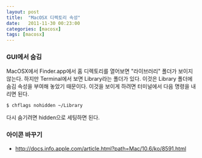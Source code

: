 ```yaml
---
layout: post
title:  "MacOSX 디렉토리 속성"
date:   2011-11-30 00:23:00
categories: [macosx]
tags: [macosx]
---
```




### GUI에서 숨김


MacOSX에서 Finder.app에서 홈 디렉토리를 열어보면 "라이브러리" 폴더가 보이지 않는다. 하지만 Terminal에서 보면 Library라는 폴더가 있다. 이것은 Library 폴더에 숨김 속성을 부여해 놓았기 때문이다. 이것을 보이게 하려면 터미널에서 다음 명령을 내리면 된다.

```
$ chflags nohidden ~/Library
```

다시 숨기려면 hidden으로 세팅하면 된다.

### 아이콘 바꾸기

- http://docs.info.apple.com/article.html?path=Mac/10.6/ko/8591.html
